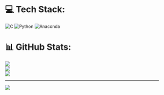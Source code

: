 
# 💻 Tech Stack:
![C](https://img.shields.io/badge/c-%2300599C.svg?style=for-the-badge&logo=c&logoColor=white) ![Python](https://img.shields.io/badge/python-3670A0?style=for-the-badge&logo=python&logoColor=ffdd54) ![Anaconda](https://img.shields.io/badge/Anaconda-%2344A833.svg?style=for-the-badge&logo=anaconda&logoColor=white)
# 📊 GitHub Stats:
![](https://github-readme-stats.vercel.app/api?username=anitog&theme=dark&hide_border=false&include_all_commits=false&count_private=false)<br/>
![](https://github-readme-streak-stats.herokuapp.com/?user=anitog&theme=dark&hide_border=false)<br/>
![](https://github-readme-stats.vercel.app/api/top-langs/?username=anitog&theme=dark&hide_border=false&include_all_commits=false&count_private=false&layout=compact)

---
[![](https://visitcount.itsvg.in/api?id=anitog&icon=0&color=0)](https://visitcount.itsvg.in)

<!-- Proudly created with GPRM ( https://gprm.itsvg.in ) -->
